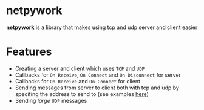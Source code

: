 # netpywork
**netpywork** is a library that makes using tcp and udp server and client easier

# Features
- Creating a server and client which uses `TCP` and `UDP`
- Callbacks for `On Receive`, `On Connect` and `On Disconnect` for server
- Callbacks for `On Receive` and `On Connect` for client
- Sending messages from server to client both with tcp and udp by specifing the address to send to (see examples [here](https://github.com/MurkyYT/netpywork/tree/main))
- Sending *large* `UDP` messages